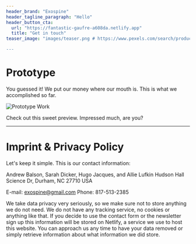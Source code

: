 ```yaml
---
header_brand: "Exospine"
header_tagline_paragraph: "Hello"
header_button_cta:
  url: "https://fantastic-gaufre-a608da.netlify.app"
  title: "Get in touch"
teaser_image: "images/teaser.png # https://www.pexels.com/search/product%20testing/

---
```


# Prototype

You guessed it! We put our money where our mouth is. This is what we accomplished so far.

![Prototype Work](images/prototype.jpg) <!-- https://www.pexels.com/search/product%20testing/ -->

Check out this sweet preview. Impressed much, are you?

---

# Imprint & Privacy Policy

Let's keep it simple. This is our contact information:

Andrew Balson, Sarah Dicker, Hugo Jacques, and Allie Lufkin
Hudson Hall
Science Dr, Durham, NC 27710
USA

E-mail: exospine@gmail.com
Phone: 817-513-2385

We take data privacy very seriously, so we make sure not to store anything we do not need. We do not have any tracking service, no cookies or anything like that. If you decide to use the contact form or the newsletter sign up this information will be stored on Netlify, a service we use to host this website. You can approach us any time to have your data removed or simply retrieve information about what information we did store.